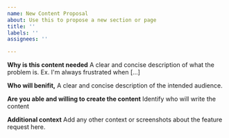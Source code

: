 ```yaml
---
name: New Content Proposal
about: Use this to propose a new section or page
title: ''
labels: ''
assignees: ''

---
```


**Why is this content needed**
A clear and concise description of what the problem is. Ex. I'm always frustrated when [...]

**Who will benifit,**
A clear and concise description of the intended audience.

**Are you able and willing to create the content**
Identify who will write the content 

**Additional context**
Add any other context or screenshots about the feature request here.
